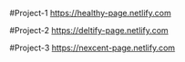  #Project-1
 https://healthy-page.netlify.com
 
#Project-2
https://deltify-page.netlify.com

#Project-3
https://nexcent-page.netlify.com



